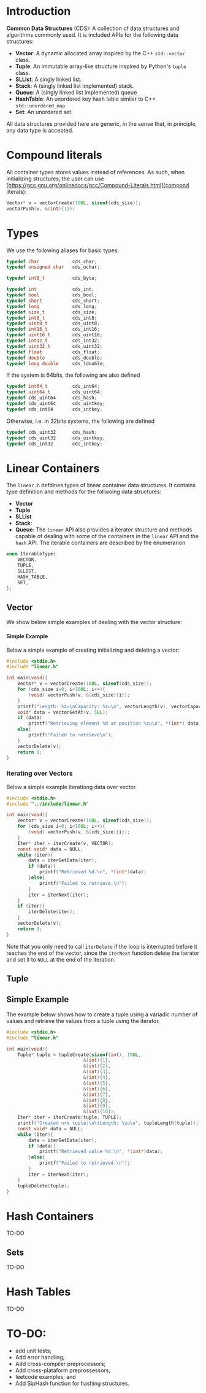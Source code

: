 # Introduction
**Common Data Structures** (CDS): A collection of data structures and algorithms commonly used. It is included APIs for the following data structures:

- **Vector**: A dynamic allocated array inspired by the C++ `std::vector` class.
- **Tuple**: An immutable array-like structure inspired by Python's `tuple` class.
- **SLList**: A singly linked list.
- **Stack**: A (singly linked list implemented) stack.
- **Queue**: A (singly linked list implemented) queue
- **HashTable**: An unordered key hash table similar to C++ `std::unordered_map`.
- **Set**: An unordered set.

All data structures provided here are generic, in the sense that, in principle, any data type is accepted. 

# Compound literals
All container types stores values instead of references. As such, when initializing structures, the user can use [https://gcc.gnu.org/onlinedocs/gcc/Compound-Literals.html](compond literals):
```c
Vector* v = vectorCreate(10UL, sizeof(cds_size));
vectorPush(v, &(int){1});
```
# Types
We use the following aliases for basic types:
```c
typedef char            cds_char;
typedef unsigned char   cds_uchar;

typedef int8_t          cds_byte;

typedef int             cds_int;
typedef bool            cds_bool;
typedef short           cds_short;
typedef long            cds_long;
typedef size_t          cds_size;
typedef int8_t          cds_int8;
typedef uint8_t         cds_uint8;
typedef int16_t         cds_int16;
typedef uint16_t        cds_uint16;
typedef int32_t         cds_int32;
typedef uint32_t        cds_uint32;
typedef float           cds_float;
typedef double          cds_double;
typedef long double     cds_ldouble;
```
If the system is 64bits, the following are also defined 
```c
typedef int64_t         cds_int64;
typedef uint64_t        cds_uint64;
typedef cds_uint64      cds_hash;
typedef cds_uint64      cds_uintkey;
typedef cds_int64       cds_intkey;
```
Otherwise, i.e. in 32bits systems, the following are defined
```c
typedef cds_uint32      cds_hash;
typedef cds_uint32      cds_uintkey;
typedef cds_int32       cds_intkey;
```

# Linear Containers
The `linear.h` defdines types of linear container data structures. It contains type definition and methods for the follwoing data structures:
- **Vector** 
- **Tuple**
- **SLList**
- **Stack**:
- **Queue**: 
The `linear` API also provides a iterator structure and methods capable of dealing with some of the containers in the `linear` API and the `hash` API. The iterable containers are described by the enumerarion
```c
enum IterableType{
    VECTOR,
    TUPLE,
    SLLIST,
    HASH_TABLE,
    SET,
};
```
## Vector
We show below simple examples of dealing with the vector structure:

#### Simple Example
Below a simple example of creating initializing and deleting a vector:
```c
#include <stdio.h>
#include "linear.h"

int main(void){
    Vector* v = vectorCreate(10UL, sizeof(cds_size));
    for (cds_size i=0; i<10UL; i++){
        (void) vectorPush(v, &(cds_size){i});
    }
    printf("Length: %zu\nCapacity: %zu\n", vectorLength(v), vectorCapacity(v));
    void* data = vectorGetAt(v, 5UL);
    if (data)
        printf("Retrieving element %d at position %zu\n", *(int*) data, 5UL);
    else{
        printf("Failed to retrieve\n");
    }
    vectorDelete(v);
    return 0;
}
```
### Iterating over Vectors
Below a simple example iterationg data over vector.
```c
#include <stdio.h>
#include "../include/linear.h"

int main(void){
    Vector* v = vectorCreate(10UL, sizeof(cds_size));
    for (cds_size i=0; i<10UL; i++){
        (void) vectorPush(v, &(cds_size){i});
    }
    Iter* iter = iterCreate(v, VECTOR);
    const void* data = NULL;
    while (iter){
        data = iterGetData(iter);
        if (data){
            printf("Retrieved %d.\n", *(int*)data);
        }else{
            printf("Failed to retrieve.\n");
        }
        iter = iterNext(iter);
    }
    if (iter){
        iterDelete(iter);
    }
    vectorDelete(v);
    return 0;
}
```
Note that you only need to call `iterDelete` if the loop is interrupted before it reaches the end of the vector, since the `iterNext` function delete the iterator and set it to `NULL` at the end of the iteration.

## Tuple 

## Simple Example
The example below shows how to create a tuple using a variadic number of values and retrieve the values from a tuple using the iterator.
```c
#include <stdio.h>
#include "linear.h"

int main(void){
    Tuple* tuple = tupleCreate(sizeof(int), 10UL, 
                            &(int){1},
                            &(int){2},
                            &(int){3},
                            &(int){4},
                            &(int){5},
                            &(int){6},
                            &(int){7},
                            &(int){8},
                            &(int){9},
                            &(int){10});
    Iter* iter = iterCreate(tuple, TUPLE);
    printf("Created nre tuple:\n\tLength: %zu\n", tupleLength(tuple));
    const void* data = NULL;
    while (iter){
        data = iterGetData(iter);
        if (data){
            printf("Retrieved value %d.\n", *(int*)data);
        }else{
            printf("Failed to retrieved.\n");
        }
        iter = iterNext(iter);
    }
    tupleDelete(tuple);
}
```

# Hash Containers
TO-DO
## Sets
TO-DO
# Hash Tables
TO-DO

# TO-DO:
- add unit tests;
- Add error handling;
- Add cross-compiler preprocessors;
- Add cross-plataform preprossessors;
- leetcode examples; and
- Add SipHash function for hashing structures.
